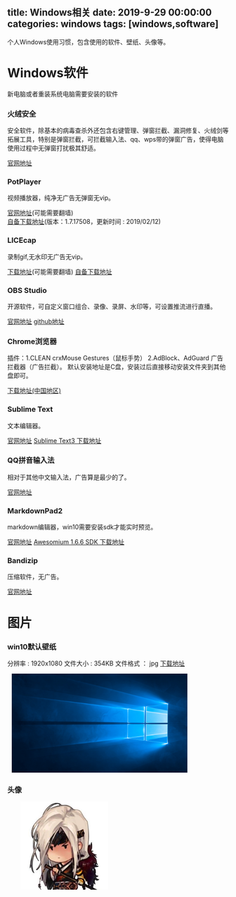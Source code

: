 title: Windows相关
date: 2019-9-29 00:00:00
categories: windows
tags: [windows,software]
---

个人Windows使用习惯，包含使用的软件、壁纸、头像等。

<!-- more -->

# Windows软件

新电脑或者重装系统电脑需要安装的软件

### 火绒安全

安全软件，除基本的病毒查杀外还包含右键管理、弹窗拦截、漏洞修复、火绒剑等拓展工具，特别是弹窗拦截，可拦截输入法、qq、wps带的弹窗广告，使得电脑使用过程中无弹窗打扰极其舒适。

[官网地址][0]

### PotPlayer

视频播放器，纯净无广告无弹窗无vip。

[官网地址][1](可能需要翻墙)<br/>
[自备下载地址][8](版本：1.7.17508，更新时间 : 2019/02/12)

### LICEcap

录制gif,无水印无广告无vip。

[下载地址][2](可能需要翻墙)
[自备下载地址][9]

### OBS Studio

开源软件，可自定义窗口组合、录像、录屏、水印等，可设置推流进行直播。

[官网地址][3]
[github地址][4]

### Chrome浏览器

插件：1.CLEAN crxMouse Gestures（鼠标手势） 2.AdBlock、AdGuard 广告拦截器（广告拦截）。
默认安装地址是C盘，安装过后直接移动安装文件夹到其他盘即可。

[下载地址(中国地区)][5]

### Sublime Text

文本编辑器。

[官网地址][7]
[Sublime Text3 下载地址][6]

### QQ拼音输入法

相对于其他中文输入法，广告算是最少的了。

[官网地址][10]

### MarkdownPad2

markdown编辑器，win10需要安装sdk才能实时预览。

[官网地址][11]
[Awesomium 1.6.6 SDK 下载地址][12]

### Bandizip

压缩软件，无广告。

[官网地址][13]

# 图片

### win10默认壁纸

分辨率 : 1920x1080
文件大小 : 354KB
文件格式 ： jpg
[下载地址][14]

<img src="https://raw.githubusercontent.com/blackchy/ToolPackage/master/picture/win10_defualt_background_image.jpg" width="400px" style="margin-left:10px"/>

### 头像

<img src="https://raw.githubusercontent.com/blackchy/ToolPackage/master/picture/avatar.png" width="200px" style="margin-left:30px"/>

[0]:https://www.huorong.cn/
[1]:http://www.potplayer.org/
[2]:https://www.cockos.com/licecap/
[3]:https://obsproject.com/
[4]:https://github.com/obsproject/obs-studio
[5]:https://www.google.cn/intl/zh-CN/chrome/
[6]:http://sublimetextcn.com/
[7]:http://www.sublimetext.com/
[8]:https://github.com/blackchy/ToolPackage/blob/master/windows-installation-package/PotPlayerSetup64.exe
[9]:https://github.com/blackchy/ToolPackage/blob/master/windows-installation-package/licecap128-install.exe
[10]:http://qq.pinyin.cn/
[11]:http://markdownpad.com/
[12]:http://markdownpad.com/download/awesomium_v1.6.6_sdk_win.exe
[13]:https://www.bandizip.com/
[14]:https://raw.githubusercontent.com/blackchy/ToolPackage/master/picture/win10_defualt_background_image.jpg